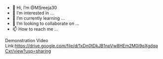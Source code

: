 - 👋 Hi, I’m @MSreeja30
- 👀 I’m interested in ...
- 🌱 I’m currently learning ...
- 💞️ I’m looking to collaborate on ...
- 📫 How to reach me ...

<!---
MSreeja30/MSreeja30 is a ✨ special ✨ repository because its `README.md` (this file) appears on your GitHub profile.
You can click the Preview link to take a look at your changes.
--->
Demonstration Video Link:https://drive.google.com/file/d/1xDn0tDkJB1npVw8HEm2M0i9qXgdqaCxr/view?usp=sharing
